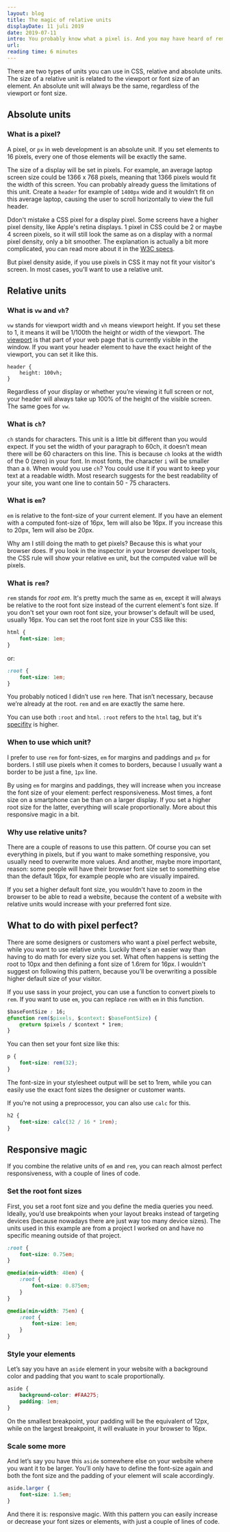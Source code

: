 ```yaml
---
layout: blog
title: The magic of relative units
displayDate: 11 juli 2019
date: 2019-07-11
intro: You probably know what a pixel is. And you may have heard of rem and em, but what is it and when do you use it?  I'll try to explain some of the units I use the most and tell you my little trick for responsive magic.
url:
reading time: 6 minutes
---
```

There are two types of units you can use in CSS, relative and absolute units. The size of a relative unit is related to the viewport or font size of an element. An absolute unit will always be the same, regardless of the viewport or font size.

## Absolute units

### What is a pixel?
A pixel, or `px` in web development is an absolute unit. If you set elements to 16 pixels, every one of those elements will be exactly the same. 

The size of a display will be set in pixels. For example, an average laptop screen size could be 1366 x 768 pixels, meaning that 1366 pixels would fit the width of this screen. You can probably already guess the limitations of this unit. Create a `header` for example of `1400px` wide and it wouldn’t fit on this average laptop, causing the user to scroll horizontally to view the full header.

Ddon't mistake a CSS pixel for a display pixel. Some screens have a higher pixel density, like Apple's retina displays. 1 pixel in CSS could be 2 or maybe 4 screen pixels, so it will still look the same as on a display with a normal pixel density, only a bit smoother. The explanation is actually a bit more complicated, you can read more about it in the [W3C specs](https://www.w3.org/TR/css3-values/#px).

But pixel density aside, if you use pixels in CSS it may not fit your visitor's screen. In most cases, you'll want to use a relative unit.

## Relative units

### What is `vw` and `vh`?
`vw` stands for viewport width and `vh` means viewport height. If you set these to 1, it means it will be 1/100th the height or width of the viewport. The [viewport](https://developer.mozilla.org/en-US/docs/Glossary/viewport) is that part of your web page that is currently visible in the window. If you want your header element to have the exact height of the viewport, you can set it like this.
```
header { 
	height: 100vh; 
}
```
Regardless of your display or whether you’re viewing it full screen or not, your header will always take up 100% of the height of the visible screen. The same goes for `vw`.

### What is `ch`?
`ch` stands for characters. This unit is a little bit different than you would expect. If you set the width of your paragraph to 60ch, it doesn’t mean there will be 60 characters on this line. This is because `ch` looks at the width of the 0 (zero) in your font. In most fonts, the character `i` will be smaller than a `0`. When would you use `ch`? You could use it if you want to keep your text at a readable width. Most research suggests for the best readability of your site, you want one line to contain 50 - 75 characters. 

### What is `em`?
`em` is relative to the font-size of your current element. If you have an element with a computed font-size of 16px, 1em will also be 16px. If you increase this to 20px, 1em will also be 20px.

Why am I still doing the math to get pixels? Because this is what your browser does. If you look in the inspector in your browser developer tools, the CSS rule will show your relative `em` unit, but the computed value will be pixels. 

### What is `rem`?
`rem` stands for *root em*. It's pretty much the same as `em`, except it will always be relative to the root font size instead of the current element's font size. 
If you don't set your own root font size, your browser's default will be used, usually 16px. You can set the root font size in your CSS like this:

```css
html {
	font-size: 1em;
}
```
or:
```css
:root {
	font-size: 1em;
}
```
You probably noticed I didn’t use `rem` here. That isn’t necessary, because we’re already at the root. `rem` and `em` are exactly the same here.

You can use both `:root` and `html`. `:root` refers to the `html` tag, but it's [specifity](https://developer.mozilla.org/en-US/docs/Web/CSS/Specificity) is higher. 

### When to use which unit?
I prefer to use `rem` for font-sizes, `em` for margins and paddings and `px` for borders. I still use pixels when it comes to borders, because I usually want a border to be just a fine, `1px` line.

By using `em` for margins and paddings, they will increase when you increase the font size of your element: perfect responsiveness. Most times, a font size on a smartphone can be than on a larger display. If you set a higher root size for the latter, everything will scale proportionally. More about this responsive magic in a bit.

### Why use relative units?
There are a couple of reasons to use this pattern. Of course you can set everything in pixels, but if you want to make something responsive, you usually need to overwrite more values. And another, maybe more important, reason: some people will have their browser font size set to something else than the default 16px, for example people who are visually impaired. 

If you set a higher default font size, you wouldn't have to zoom in the browser to be able to read a website, because the content of a website with relative units would increase with your preferred font size.

## What to do with pixel perfect?
There are some designers or customers who want a pixel perfect website, while you want to use relative units. Luckily there's an easier way than having to do math for every size you set. What often happens is setting the root to 10px and then defining a font size of 1.6rem for 16px. I wouldn't suggest on following this pattern, because you’ll be overwriting a possible higher default size of your visitor. 

If you use sass in your project, you can use a function to convert pixels to `rem`. If you want to use `em`, you can replace `rem` with `em` in this function.
```css
$baseFontSize : 16;
@function rem($pixels, $context: $baseFontSize) {
	@return $pixels / $context * 1rem;
}
```
You can then set your font size like this:
```css
p {
	font-size: rem(32);
}
```
The font-size in your stylesheet output will be set to 1rem, while you can easily use the exact font sizes the designer or customer wants. 

If you're not using a preprocessor, you can also use `calc` for this.
```css
h2 {
	font-size: calc(32 / 16 * 1rem);
}
```

## Responsive magic
If you combine the relative units of `em` and `rem`, you can reach almost perfect responsiveness, with a couple of lines of code.

### Set the root font sizes
First, you set a root font size and you define the media queries you need. Ideally, you’d use breakpoints when your layout breaks instead of targeting devices (because nowadays there are just way too many device sizes). The units used in this example are from a project I worked on and have no specific meaning outside of that project.

```css
:root {
	font-size: 0.75em;
}

@media(min-width: 48em) {
	:root {
		font-size: 0.875em;
	}
}

@media(min-width: 75em) {
	:root {
		font-size: 1em;
	}
}
```
### Style your elements

Let’s say you have an `aside` element in your website with a background color and padding that you want to scale proportionally. 
```css
aside {
	background-color: #FAA275;
	padding: 1em;
}
```
On the smallest breakpoint, your padding will be the equivalent of 12px, while on the largest breakpoint, it will evaluate in your browser to 16px.

### Scale some more
And let’s say you have this `aside` somewhere else on your website where you want it to be larger. You’ll only have to define the font-size again and both the font size and the padding of your element will scale accordingly.
```css
aside.larger {
	font-size: 1.5em;
}
```

And there it is: responsive magic. With this pattern you can easily increase or decrease your font sizes or elements, with just a couple of lines of code.